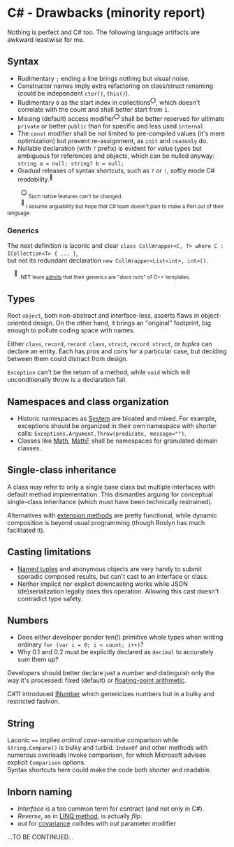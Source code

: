 # C# - Drawbacks (minority report)

Nothing is perfect and C# too. The following language artifacts are awkward leastwise for me. 

## Syntax

- Rudimentary `;` ending a line brings nothing but visual noise.
- Constructor names imply extra refactoring on class/struct renaming (could be independent `ctor()`, `this()`).
- Rudimentary `0` as the start index in collections<sup>:o:</sup>, which doesn't correlate with the count and shall better start from `1`.
- Missing (default) access modifier<sup>:o:</sup> shall be better reserved for ultimate `private` or better `public` than for specific and less used `internal`
- The `const` modifier shall be not limited to pre-compiled values (it's mere optimization) but prevent re-assignment, as `init` and `readonly` do.
- Nullable declaration (with `?` prefix) is evident for value types but ambiguous for references and objects, which can be nulled anyway:\
`string a = null; string? b = null;`
- Gradual releases of syntax shortcuts, such as `?` or `!`, softly erode C# readability.<sup>🙋</sup>


&nbsp;&nbsp;&nbsp;&nbsp;&nbsp;&nbsp;&nbsp;&nbsp;<sup>:o:</sup> <sub>Such native features can't be changed.</sub>\
&nbsp;&nbsp;&nbsp;&nbsp;&nbsp;&nbsp;&nbsp;&nbsp;<sup>:raising_hand:</sup>&nbsp;<sub>I assume arguability but hope that C# team doesn't plan to make a Perl out of their language</sub>
  
### Generics

The next definition is laconic and clear `class CollWrapper<C, T> where C : ICollection<T> { ... }`, \
but not its redundant declaration `new CollWrapper<List<int>, int>()`.

&nbsp;&nbsp;&nbsp;&nbsp;<sup>:raising_hand:</sup>&nbsp;<sub>.NET team [admits](https://learn.microsoft.com/en-us/dotnet/csharp/programming-guide/generics/differences-between-cpp-templates-and-csharp-generics) that their generics are "_does nots_" of C++ templates.</sub>

## Types
  
Root `object`, both non-abstract and interface-less, asserts flaws in object-oriented design. On the other hand, it brings an "original" footprint, big enough to pollute coding space with names.

Either `class`, `record`, `record class`, `struct`, `record struct`, or *tuples* can declare an entity. Each has pros and cons for a particular case, but deciding between them could distract from design.

`Exception` can't be the return of a method, while `void` which will unconditionally throw is a declaration fail.

## Namespaces and class organization

* Historic namespaces as [System](https://learn.microsoft.com/en-us/dotnet/api/system) are bloated and mixed.
For example, exceptions should be organized in their own namespace with shorter calls: `Exceptions.Argument.Throw(predicate, message="")`.
* Classes like [Math](https://docs.microsoft.com/en-us/dotnet/api/system.math), [MathF](https://docs.microsoft.com/en-us/dotnet/api/system.mathf) shall be namespaces for granulated domain classes.

## Single-class inheritance

A class may refer to only a single base class but multiple interfaces with default method implementation. This dismantles arguing for conceptual single-class inheritance (which must have been technically restrained).

Alternatives with [extension methods](https://docs.microsoft.com/en-us/dotnet/csharp/programming-guide/classes-and-structs/extension-methods) are pretty functional, while dynamic composition is beyond usual programming (though Roslyn has much facilitated it).

## Casting limitations

- [Named tuples](https://docs.microsoft.com/en-us/archive/msdn-magazine/2017/august/essential-net-csharp-7-0-tuples-explained) and anonymous objects are very handy to submit sporadic composed results, but can't cast to an interface or class.
- Neither implicit nor explicit downcasting works while JSON (de)serialization legally does this operation. Allowing this cast doesn't contradict type safety.

## Numbers
  
- Does either developer ponder ten(!) primitive whole types when writing ordinary `for (var i = 0; i < count; i++)`?
- Why 0.1 and 0.2 must be explicitly declared as `decimal` to accurately sum them up?

Developers should better declare just a *number* and distinguish only the way it's processed: fixed (default) or [floating-point arithmetic](https://docs.oracle.com/cd/E19957-01/806-3568/ncg_goldberg.html).

C#11 introduced [INumber](https://learn.microsoft.com/en-us/dotnet/api/system.numerics.inumber-1) which genericizes numbers but in a bulky and restricted fashion.

## String

Laconic `==` implies _ordinal_ _case-sensitive_ comparison while `String.Compare()` is bulky and turbid.
`IndexOf` and other methods with numerous overloads invoke comparison, for which Microsoft advises explicit `Comparison` options.\
Syntax shortcuts here could make the code both shorter and readable.

## Inborn naming

-  *Interface* is a too common term for contract (and not only in C#).
- *Reverse*, as in [LINQ method](https://learn.microsoft.com/de-de/dotnet/api/system.linq.enumerable.reverse), is actually *flip*.
- _out_ for [covariance](https://learn.microsoft.com/en-us/dotnet/csharp/language-reference/keywords/out-generic-modifier) collides with _out_ parameter modifier

...TO BE CONTINUED...

